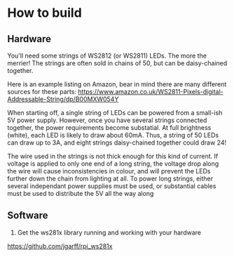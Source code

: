 # How to build

## Hardware
You'll need some strings of WS2812 (or WS2811) LEDs. The more the merrier!
The strings are often sold in chains of 50, but can be daisy-chained together.

Here is an example listing on Amazon, bear in mind there are many different sources for these parts:
https://www.amazon.co.uk/WS2811-Pixels-digital-Addressable-String/dp/B00MXW054Y

When starting off, a single string of LEDs can be powered from a small-ish 5V power supply.
However, once you have several strings connected together, the power requirements become substatial.
At full brightness (white), each LED is likely to draw about 60mA. Thus, a string of 50 LEDs can draw up to 3A, and eight strings daisy-chained together could draw 24!

The wire used in the strings is not thick enough for this kind of current.
If voltage is applied to only one end of a long string, the voltage drop along the wire will cause inconsistencies in colour, and will prevent the LEDs further down the chain from lighting at all.
To power long strings, either several independant power supplies must be used, or substantial cables must be used to distribute the 5V all the way along



## Software

1. Get the ws281x library running and working with your hardware

https://github.com/jgarff/rpi_ws281x
